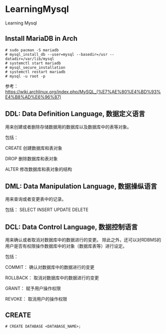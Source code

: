 # LearningMysql
Learning Mysql

## Install MariaDB in Arch

```
# sudo pacman -S mariadb
# mysql_install_db --user=mysql --basedir=/usr --datadir=/var/lib/mysql
# systemctl start mariadb
# mysql_secure_installation
# systemctl restart mariadb
# mysql -u root -p

```

参考：
https://wiki.archlinux.org/index.php/MySQL_(%E7%AE%80%E4%BD%93%E4%B8%AD%E6%96%87)

## DDL: Data Definition Language, 数据定义语言

用来创建或者删除存储数据用的数据库以及数据库中的表等对象。

包括： 

CREATE 创建数据库和表对象

DROP 删除数据库和表对象

ALTER 修改数据库和表对象的结构

## DML: Data Manipulation Language, 数据操纵语言

用来查询或者变更表中的记录。

包括： SELECT INSERT UPDATE DELETE

## DCL: Data Control Language, 数据控制语言

用来确认或者取消对数据库中的数据进行的变更。
除此之外，还可以对RDBMS的用户是否有权限操作数据库中的对象（数据库表等）进行设定。

包括：

COMMIT： 确认对数据库中的数据进行的变更

ROLLBACK： 取消对数据库中的数据进行的变更

GRANT： 赋予用户操作权限

REVOKE： 取消用户的操作权限

## CREATE
```
# CREATE DATABASE <DATABASE_NAME>;
```
